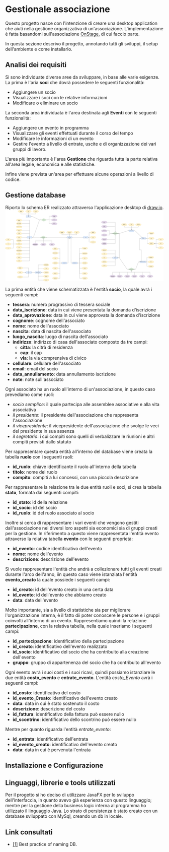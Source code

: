 # Gestionale associazione

Questo progetto nasce con l'intenzione di creare una desktop application che aiuti nella gestione
organizzativa di un'associazione. L'implementazione è fatta basandomi sull'associazione [OnStage](https://www.instagram.com/onstageaps/),
di cui faccio parte.

In questa sezione descrivo il progetto, annotando tutti gli sviluppi, il setup dell'ambiente e come installarlo.

## Analisi dei requisiti

Si sono individuate diverse aree da sviluppare, in base alle varie esigenze. La prima è l'aria **soci** che dovrà
possedere le seguenti funzionalità:
- Aggiungere un socio
- Visualizzare i soci con le relative informazioni
- Modificare o eliminare un socio

La seconda area individuata è l'area destinata agli **Eventi** con le seguenti funzionalità:
- Aggiungere un evento in programma
- Visualizzare gli eventi effettuati durante il corso del tempo
- Modificare le informazioni di un evento
- Gestire l'evento a livello di entrate, uscite e di organizzazione dei vari gruppi di lavoro.

L'area più importante è l'area **Gestione** che riguarda tutta la parte relativa all'area legale, economica e 
alle statistiche.

Infine viene prevista un'area per effettuare alcune operazioni a livello di codice.

## Gestione database

Riporto lo schema ER realizzato attraverso l'applicazione desktop di [draw.io](https://app.diagrams.net/).
![ER generale](./schema/Entity%20Relationship%20db-ER%20-%20view%201.drawio.png)

La prima entità che viene schematizzata è l'entità **socio**, la quale avrà i seguenti campi:
- **tessera**: numero prograssivo di tessera sociale
- **data_iscrizione**: data in cui viene presentata la domanda d'iscrizione
- **data_aprovazione**: data in cui viene approvata la domanda d'iscrizione
- **cognome**: cognome dell'associato
- **nome**: nome dell'associato
- **nascita**: data di nascita dell'associato
- **luogo_nascita**: luogo di nascita dell'associato
- **indirizzo**: indirizzo di casa dell'associato composto da tre campi:
  - **citta**: la citrà di residenza
  - **cap**: il cap
  - **via**: la via comprensiva di civico
- **cellulare**: cellulare dell'associato
- **email**: email del socio
- **data_annullamento**: data annullamento iscrizione
- **note**: note sull'associato

Ogni associato ha un ruolo all'interno di un'associazione, in questo caso prevediamo come ruoli:
- *socio semplice*: il quale partecipa alle assemblee associative e alla vita associativa
- *il presidente*: il presidente dell'associazione che rappresenta l'associazione
- *il vicepresidente*: il vicepresidente dell'associazione che svolge le veci del presidente in sua assenza
- *il segretario*: i cui compiti sono quelli di verbalizzare le riunioni e altri compiti previsti dallo statuto

Per rappresentare questa entità all'interno del database viene creata la tabella **ruolo** con i seguenti ruoli:
- **id_ruolo**: chiave identificante il ruolo all'interno della tabella
- **titolo**: nome del ruolo
- **compito**: compiti a lui concessi, con una piccola descrizione

Per rappresentare la relazione tra le due entità ruoli e soci, si crea la tabella **stato**, formata dai seguenti compiti:
- **id_stato**: id della relazione
- **id_socio**: id del socio
- **id_ruolo**: id del ruolo associato al socio

Inoltre si cerca di rappresentare i vari eventi che vengono gestiti dall'associazione nei diversi loro aspetti sia economici
sia di gruppi creati per la gestione. In riferimento a questo viene rappresentata l'entità evento attraverso la relativa tabella
**evento** con le seguenti proprietà:
- **id_evento**: codice identificativo dell'evento
- **nome**: nome dell'evento
- **descrizione**: descrizione dell'evento

Si vuole rappresentare l'entità che andrà a collezionare tutti gli eventi creati durante l'arco dell'anno, iin questo caso viene 
istanziata l'entità **evento_creato** la quale possiede i seguenti campi:

- **id_creato**: id dell'evento creato in una certa data
- **id_evento**: id dell'evento che abbiamo creato
- **data**: data dell'evento

Molto importante, sia a livello di statistiche sia per migliorare l'organizzazione interna, è il fatto dii poter conoscere
le persone e i gruppi coinvolti all'interno di un evento. Rappresentiamo quindi la relazione **partecipazione**, con la relativa
tabella, nella quale inseriamo i seguenti campi:
- **id_partecipazione**: identificativo della partecipazione
- **id_creato**: identificativo dell'evento realizzato
- **id_socio**: identificativo del socio che ha contribuito alla creazione dell'evento
- **gruppo**: gruppo di appartenenza del socio che ha contribuito all'evento

Ogni evento avrà i suoi costi e i suoi ricavi, quindi possiamo istanziare le due entità **costo_evento** e **entrate_evento**.
L'entità *costo_Evento* avrà i seguenti campi:
- **id_costo**: identificativo del costo
- **id_evento_Creato**: identificativo dell'evento creato
- **data**: data in cui è stato sostenuto il costo
- **descrizione**: descrizione del costo
- **id_fattura**: identificativo della fattura può essere nullo
- **id_scontrino**: identificativo dello scontrino può essere nullo

Mentre per quanto riguarda l'entità *entrate_evento*:
- **id_entrata**: identificativo dell'entrata
- **id_evento_creato**: identificativo dell'evento creato
- **data**: data in cui è pervenuta l'entrata


## Installazione e Configurazione

## Linguaggi, librerie e tools utilizzati

Per il progetto si ho deciso di utilizzare JavaFX per lo sviluppo dell'interfaccia, in quanto avevo già 
esperienza con questo linguaggio; mentre per la gestione della business logic interna al programma ho utilizzato
il linguaggio Java. Lo strato di persistenza è stato creato con un database sviluppato con MySql, creando un
db in locale.

## Link consultati

- [[1]](https://stackoverflow.com/questions/4702728/relational-table-naming-convention) Best practice of naming DB.